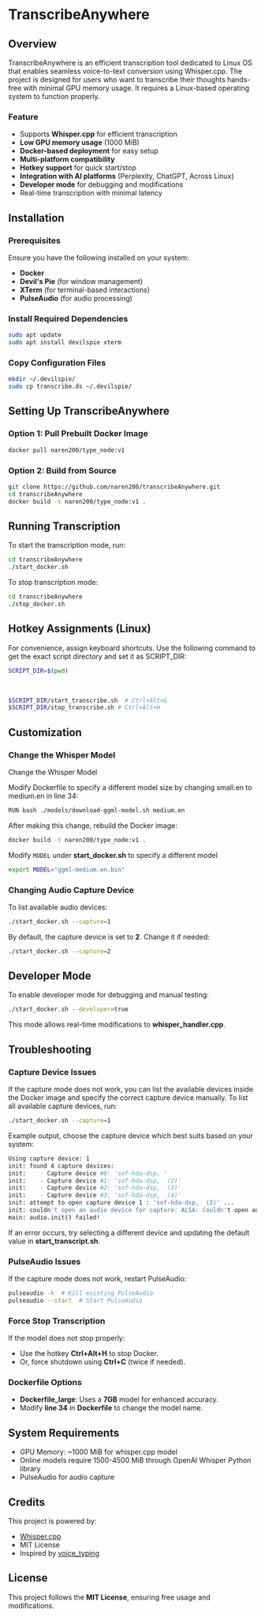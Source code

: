 # TranscribeAnywhere

## Overview

TranscribeAnywhere is an efficient transcription tool dedicated to Linux OS that enables seamless voice-to-text conversion using Whisper.cpp. The project is designed for users who want to transcribe their thoughts hands-free with minimal GPU memory usage. It requires a Linux-based operating system to function properly.

### Feature

- Supports **Whisper.cpp** for efficient transcription
- **Low GPU memory usage** (1000 MiB)
- **Docker-based deployment** for easy setup
- **Multi-platform compatibility**
- **Hotkey support** for quick start/stop
- **Integration with AI platforms** (Perplexity, ChatGPT, Across Linux)
- **Developer mode** for debugging and modifications
- Real-time transcription with minimal latency

## Installation

### Prerequisites

Ensure you have the following installed on your system:

- **Docker**
- **Devil's Pie** (for window management)
- **XTerm** (for terminal-based interactions)
- **PulseAudio** (for audio processing)

### Install Required Dependencies

```bash
sudo apt update
sudo apt install devilspie xterm
```

### Copy Configuration Files

```bash
mkdir ~/.devilspie/
sudo cp transcribe.ds ~/.devilspie/
```

## Setting Up TranscribeAnywhere

### Option 1: Pull Prebuilt Docker Image

```bash
docker pull naren200/type_node:v1
```

### Option 2: Build from Source

```bash
git clone https://github.com/naren200/transcribeAnywhere.git
cd transcribeAnywhere
docker build -t naren200/type_node:v1 .
```

## Running Transcription

To start the transcription mode, run:

```bash
cd transcribeAnywhere
./start_docker.sh
```

To stop transcription mode:

```bash
cd transcribeAnywhere
./stop_docker.sh
```

## Hotkey Assignments (Linux)

For convenience, assign keyboard shortcuts. Use the following command to get the exact script directory and set it as SCRIPT_DIR:

```bash
SCRIPT_DIR=$(pwd)
```
 

```bash
$SCRIPT_DIR/start_transcribe.sh  # Ctrl+Alt+G
$SCRIPT_DIR/stop_transcribe.sh # Ctrl+Alt+H
```

## Customization

### Change the Whisper Model
Change the Whisper Model

Modify Dockerfile to specify a different model size by changing small.en to medium.en in line 34:
```bash
RUN bash ./models/download-ggml-model.sh medium.en
```
After making this change, rebuild the Docker image:
```bash
docker build -t naren200/type_node:v1 .
```

Modify `MODEL` under **start_docker.sh** to specify a different model

```bash
export MODEL="ggml-medium.en.bin"
```

### Changing Audio Capture Device

To list available audio devices:

```bash
./start_docker.sh --capture=1
```

By default, the capture device is set to **2**. Change it if needed:

```bash
./start_docker.sh --capture=2
```

## Developer Mode

To enable developer mode for debugging and manual testing:

```bash
./start_docker.sh --developer=true
```

This mode allows real-time modifications to **whisper\_handler.cpp**.

## Troubleshooting
### Capture Device Issues

If the capture mode does not work, you can list the available devices inside the Docker image and specify the correct capture device manually. To list all available capture devices, run:
```bash
./start_docker.sh --capture=1
```
Example output, choose the capture device which best suits based on your system:
```bash
Using capture device: 1
init: found 4 capture devices:
init:    - Capture device #0: 'sof-hda-dsp, '
init:    - Capture device #1: 'sof-hda-dsp,  (2)'
init:    - Capture device #2: 'sof-hda-dsp,  (3)'
init:    - Capture device #3: 'sof-hda-dsp,  (4)'
init: attempt to open capture device 1 : 'sof-hda-dsp,  (2)' ...
init: couldn't open an audio device for capture: ALSA: Couldn't open audio device: Invalid argument!
main: audio.init() failed!
```
If an error occurs, try selecting a different device and updating the default value in **start_transcript.sh**.

### PulseAudio Issues

If the capture mode does not work, restart PulseAudio:

```bash
pulseaudio -k  # Kill existing PulseAudio
pulseaudio --start  # Start PulseAudio
```

### Force Stop Transcription

If the model does not stop properly:

- Use the hotkey **Ctrl+Alt+H** to stop Docker.
- Or, force shutdown using **Ctrl+C** (twice if needed).

### Dockerfile Options

- **Dockerfile\_large**: Uses a **7GB** model for enhanced accuracy.
- Modify **line 34** in **Dockerfile** to change the model name.



## System Requirements

- GPU Memory: ~1000 MiB for whisper.cpp model
- Online models require 1500-4500 MiB through OpenAI Whisper Python library
- PulseAudio for audio capture

## Credits

This project is powered by:

- [Whisper.cpp](https://github.com/ggerganov/whisper.cpp)
- MIT License
- Inspired by [voice_typing](https://github.com/themanyone/voice_typing)

## License

This project follows the **MIT License**, ensuring free usage and modifications.
